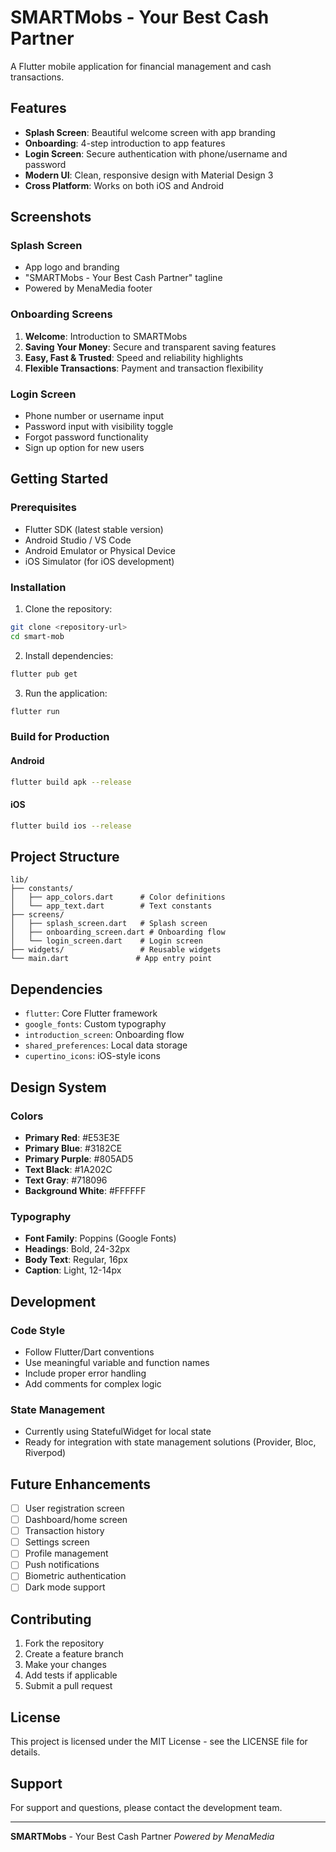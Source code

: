 # SMARTMobs - Your Best Cash Partner

A Flutter mobile application for financial management and cash transactions.

## Features

- **Splash Screen**: Beautiful welcome screen with app branding
- **Onboarding**: 4-step introduction to app features
- **Login Screen**: Secure authentication with phone/username and password
- **Modern UI**: Clean, responsive design with Material Design 3
- **Cross Platform**: Works on both iOS and Android

## Screenshots

### Splash Screen
- App logo and branding
- "SMARTMobs - Your Best Cash Partner" tagline
- Powered by MenaMedia footer

### Onboarding Screens
1. **Welcome**: Introduction to SMARTMobs
2. **Saving Your Money**: Secure and transparent saving features
3. **Easy, Fast & Trusted**: Speed and reliability highlights
4. **Flexible Transactions**: Payment and transaction flexibility

### Login Screen
- Phone number or username input
- Password input with visibility toggle
- Forgot password functionality
- Sign up option for new users

## Getting Started

### Prerequisites
- Flutter SDK (latest stable version)
- Android Studio / VS Code
- Android Emulator or Physical Device
- iOS Simulator (for iOS development)

### Installation

1. Clone the repository:
```bash
git clone <repository-url>
cd smart-mob
```

2. Install dependencies:
```bash
flutter pub get
```

3. Run the application:
```bash
flutter run
```

### Build for Production

#### Android
```bash
flutter build apk --release
```

#### iOS
```bash
flutter build ios --release
```

## Project Structure

```
lib/
├── constants/
│   ├── app_colors.dart      # Color definitions
│   └── app_text.dart        # Text constants
├── screens/
│   ├── splash_screen.dart   # Splash screen
│   ├── onboarding_screen.dart # Onboarding flow
│   └── login_screen.dart    # Login screen
├── widgets/                 # Reusable widgets
└── main.dart               # App entry point
```

## Dependencies

- `flutter`: Core Flutter framework
- `google_fonts`: Custom typography
- `introduction_screen`: Onboarding flow
- `shared_preferences`: Local data storage
- `cupertino_icons`: iOS-style icons

## Design System

### Colors
- **Primary Red**: #E53E3E
- **Primary Blue**: #3182CE
- **Primary Purple**: #805AD5
- **Text Black**: #1A202C
- **Text Gray**: #718096
- **Background White**: #FFFFFF

### Typography
- **Font Family**: Poppins (Google Fonts)
- **Headings**: Bold, 24-32px
- **Body Text**: Regular, 16px
- **Caption**: Light, 12-14px

## Development

### Code Style
- Follow Flutter/Dart conventions
- Use meaningful variable and function names
- Include proper error handling
- Add comments for complex logic

### State Management
- Currently using StatefulWidget for local state
- Ready for integration with state management solutions (Provider, Bloc, Riverpod)

## Future Enhancements

- [ ] User registration screen
- [ ] Dashboard/home screen
- [ ] Transaction history
- [ ] Settings screen
- [ ] Profile management
- [ ] Push notifications
- [ ] Biometric authentication
- [ ] Dark mode support

## Contributing

1. Fork the repository
2. Create a feature branch
3. Make your changes
4. Add tests if applicable
5. Submit a pull request

## License

This project is licensed under the MIT License - see the LICENSE file for details.

## Support

For support and questions, please contact the development team.

---

**SMARTMobs** - Your Best Cash Partner
*Powered by MenaMedia*
